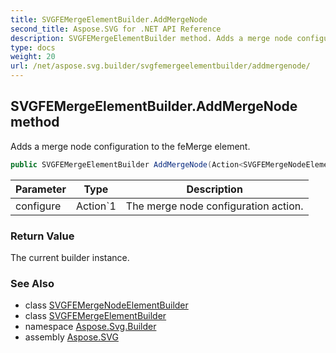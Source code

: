 ```yaml
---
title: SVGFEMergeElementBuilder.AddMergeNode
second_title: Aspose.SVG for .NET API Reference
description: SVGFEMergeElementBuilder method. Adds a merge node configuration to the feMerge element
type: docs
weight: 20
url: /net/aspose.svg.builder/svgfemergeelementbuilder/addmergenode/
---
```

## SVGFEMergeElementBuilder.AddMergeNode method

Adds a merge node configuration to the feMerge element.

```csharp
public SVGFEMergeElementBuilder AddMergeNode(Action<SVGFEMergeNodeElementBuilder> configure)
```

| Parameter | Type | Description |
| --- | --- | --- |
| configure | Action`1 | The merge node configuration action. |

### Return Value

The current builder instance.

### See Also

* class [SVGFEMergeNodeElementBuilder](../../svgfemergenodeelementbuilder/)
* class [SVGFEMergeElementBuilder](../)
* namespace [Aspose.Svg.Builder](../../../aspose.svg.builder/)
* assembly [Aspose.SVG](../../../)

